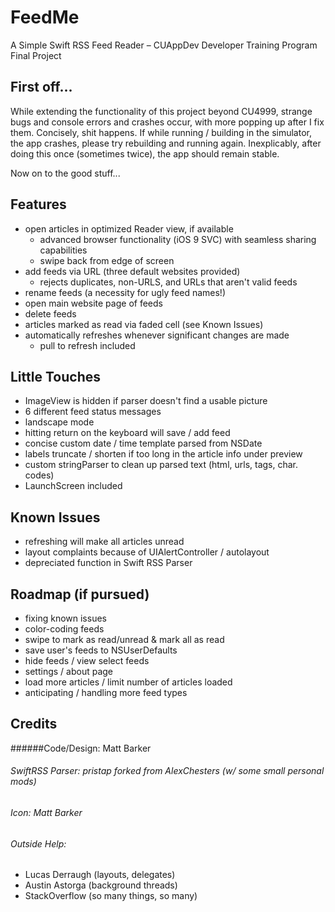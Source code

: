 # FeedMe

A Simple Swift RSS Feed Reader – CUAppDev Developer Training Program Final Project

## First off...
While extending the functionality of this project beyond CU4999, strange bugs and console errors and crashes occur, with more popping up after I fix them. Concisely, shit happens. If while running / building in the simulator, the app crashes, please try rebuilding and running again. Inexplicably, after doing this once (sometimes twice), the app should remain stable. 

Now on to the good stuff...

## Features
- open articles in optimized Reader view, if available
	- advanced browser functionality (iOS 9 SVC) with seamless sharing capabilities
	- swipe back from edge of screen
- add feeds via URL (three default websites provided)
	- rejects duplicates, non-URLS, and URLs that aren't valid feeds
- rename feeds (a necessity for ugly feed names!)
- open main website page of feeds
- delete feeds
- articles marked as read via faded cell (see Known Issues)
- automatically refreshes whenever significant changes are made
	- pull to refresh included

## Little Touches
- ImageView is hidden if parser doesn't find a usable picture
- 6 different feed status messages
- landscape mode
- hitting return on the keyboard will save / add feed
- concise custom date / time template parsed from NSDate
- labels truncate / shorten if too long in the article info under preview
- custom stringParser to clean up parsed text (html, urls, tags, char. codes)
- LaunchScreen included

## Known Issues
- refreshing will make all articles unread
- layout complaints because of UIAlertController / autolayout
- depreciated function in Swift RSS Parser

## Roadmap (if pursued)
- fixing known issues
- color-coding feeds
- swipe to mark as read/unread & mark all as read
- save user's feeds to NSUserDefaults
- hide feeds / view select feeds
- settings / about page
- load more articles / limit number of articles loaded
- anticipating / handling more feed types

## Credits
######Code/Design: Matt Barker

###### SwiftRSS Parser: pristap forked from AlexChesters (w/ some small personal mods)

###### Icon: Matt Barker

###### Outside Help: 
- Lucas Derraugh (layouts, delegates)
- Austin Astorga (background threads)
- StackOverflow (so many things, so many)

